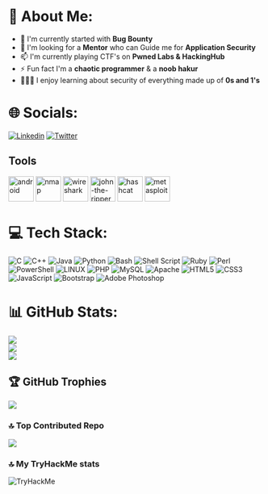 # 💫 About Me:
- 🌱 I'm currently started with **Bug Bounty** <br>
- 💬 I'm looking for a **Mentor** who can Guide me for **Application Security** <br>
- 📫 I'm currently playing CTF's on **Pwned Labs & HackingHub** <br>
- ⚡ Fun fact I'm a **chaotic programmer** & a **noob hakur**
- 🕵🏽‍♂️ I enjoy learning about security of everything made up of **0s and 1's**


# 🌐 Socials:
[![Linkedin](https://img.shields.io/badge/LinkedIn-0077B5?style=for-the-badge&logo=linkedin&logoColor=white)](https://www.linkedin.com/in/raunak-gupta-772408255) 
[![Twitter](https://img.shields.io/badge/Twitter-1DA1F2?style=for-the-badge&logo=twitter&logoColor=white)](https://twitter.com/OreoBiscui74046) 

## Tools 
<p align="left">
  	<img src="https://image.spreadshirtmedia.com/image-server/v1/compositions/T1040A14PA2252PT32X45Y15D1048988355W3400H3400CxF36916%3AxFFFFFF/views/1,width=650,height=650,appearanceId=14,backgroundColor=ffffff/burp-suite-icon.jpg" alt="android" width="50" height="50"/>
  	<img src="https://nmap.org/images/nmap-logo-256x256.png" alt="nmap" width="50" height="50"/>
  	<img src="https://upload.wikimedia.org/wikipedia/commons/c/c6/Wireshark_icon_new.png" alt="wireshark" width="50" height="50"/>
  	<img src="https://github.com/V31L0x1/V31L0X1/assets/63537300/21c03dfd-00a4-45b5-a226-f0d87faa7f65" alt="john-the-ripper" width="50" height="50"/>
  	<img src="https://pbs.twimg.com/profile_images/1425873977327726596/XR0uNrj3_400x400.jpg" alt="hashcat" width="50" height="50"/>
  	<img src="https://play-lh.googleusercontent.com/PjfzpTbZMKywkKDtX1dLkzZroAZCLTwGrwIL3acVg_-DGeP4dYkKt_Z6R8bpaOReLQ" alt="metasploit" width="50" height="50"/>
  
</p>


# 💻 Tech Stack:
![C](https://img.shields.io/badge/c-%2300599C.svg?style=for-the-badge&logo=c&logoColor=white) 
![C++](https://img.shields.io/badge/c++-%2300599C.svg?style=for-the-badge&logo=c%2B%2B&logoColor=white) 
![Java](https://img.shields.io/badge/java-%23ED8B00.svg?style=for-the-badge&logo=java&logoColor=white) 
![Python](https://img.shields.io/badge/python-3670A0?style=for-the-badge&logo=python&logoColor=ffdd54) 
![Bash](https://rb.gy/8jjy3r)
![Shell Script](https://img.shields.io/badge/shell_script-%23121011.svg?style=for-the-badge&logo=gnu-bash&logoColor=white)
![Ruby](https://img.shields.io/badge/ruby-%23CC342D.svg?style=for-the-badge&logo=ruby&logoColor=white)
![Perl](https://img.shields.io/badge/perl-%2339457E.svg?style=for-the-badge&logo=perl&logoColor=white)
![PowerShell](https://img.shields.io/badge/PowerShell-%235391FE.svg?style=for-the-badge&logo=powershell&logoColor=white)
![LINUX](https://img.shields.io/badge/Linux-FCC624?style=for-the-badge&logo=linux&logoColor=black)
![PHP](https://img.shields.io/badge/php-%23777BB4.svg?style=for-the-badge&logo=php&logoColor=white)
![MySQL](https://img.shields.io/badge/mysql-4479A1.svg?style=for-the-badge&logo=mysql&logoColor=white)
![Apache](https://img.shields.io/badge/apache-%23D42029.svg?style=for-the-badge&logo=apache&logoColor=white) 
![HTML5](https://img.shields.io/badge/html5-%23E34F26.svg?style=for-the-badge&logo=html5&logoColor=white)
![CSS3](https://img.shields.io/badge/css3-%231572B6.svg?style=for-the-badge&logo=css3&logoColor=white) 
![JavaScript](https://img.shields.io/badge/javascript-%23323330.svg?style=for-the-badge&logo=javascript&logoColor=%23F7DF1E)
![Bootstrap](https://img.shields.io/badge/bootstrap-%23563D7C.svg?style=for-the-badge&logo=bootstrap&logoColor=white)
![Adobe Photoshop](https://img.shields.io/badge/adobephotoshop-%2331A8FF.svg?style=for-the-badge&logo=adobephotoshop&logoColor=white)



# 📊 GitHub Stats:
![](https://github-readme-stats.vercel.app/api?username=Raunaksplanet&theme=dark&hide_border=true&include_all_commits=false&count_private=false)<br/>
![](https://github-readme-streak-stats.herokuapp.com/?user=Raunaksplanet&theme=dark&hide_border=true)<br/>
![](https://github-readme-stats.vercel.app/api/top-langs/?username=Raunaksplanet&theme=dark&hide_border=true&include_all_commits=false&count_private=false&layout=compact)

## 🏆 GitHub Trophies
![](https://github-profile-trophy.vercel.app/?username=Raunaksplanet&theme=discord&no-frame=false&no-bg=false&margin-w=4)

### 🔝 Top Contributed Repo
![](https://github-contributor-stats.vercel.app/api?username=Raunaksplanet&limit=5&theme=dark&combine_all_yearly_contributions=true)

### 🔝 My TryHackMe stats
<img src="https://tryhackme-badges.s3.amazonaws.com/oreobiscuit656.png" alt="TryHackMe">
